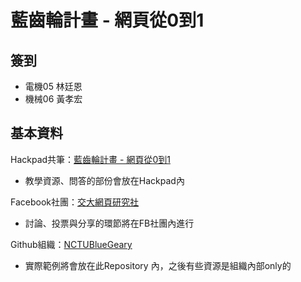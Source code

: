 # 藍齒輪計畫 - 網頁從0到1

## 簽到
* 電機05 林廷恩
* 機械06 黃孝宏

## 基本資料
Hackpad共筆：[藍齒輪計畫 - 網頁從0到1](https://nctubluegear.hackpad.com/--jc4H7d2qLll)
* 教學資源、問答的部份會放在Hackpad內

Facebook社團：[交大網頁研究社](https://www.facebook.com/groups/nctu.web/)
* 討論、投票與分享的環節將在FB社團內進行

Github組織：[NCTUBlueGeary](https://github.com/NCTUBlueGear)
* 實際範例將會放在此Repository 內，之後有些資源是組織內部only的

